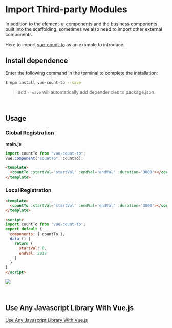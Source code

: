 # Import Third-party Modules

In addition to the element-ui components and the business components built into the scaffolding, sometimes we also need to import other external components.

Here to import [vue-count-to](https://github.com/PanJiaChen/vue-countTo) as an example to introduce.

## Install dependence

Enter the following command in the terminal to complete the installation:

```bash
$ npm install vue-count-to --save
```

> add `--save` will automatically add dependencies to package.json.

<br/>

## Usage

### Global Registration

**main.js**

```js
import countTo from "vue-count-to";
Vue.component("countTo", countTo);
```

```html
<template>
  <countTo :startVal='startVal' :endVal='endVal' :duration='3000'></countTo>
</template>
```

### Local Registration

```html
<template>
  <countTo :startVal='startVal' :endVal='endVal' :duration='3000'></countTo>
</template>

<script>
import countTo from 'vue-count-to';
export default {
  components: { countTo },
  data () {
    return {
      startVal: 0,
      endVal: 2017
    }
  }
}
</script>
```

![](https://wpimg.wallstcn.com/8b95fac0-6691-4ad6-ba6c-e5d84527da06.gif)

<br/>

## Use Any Javascript Library With Vue.js

[Use Any Javascript Library With Vue.js](https://vuejsdevelopers.com/2017/04/22/vue-js-libraries-plugins/)

